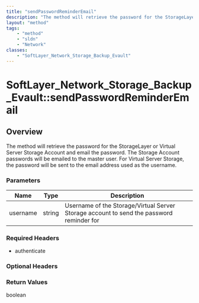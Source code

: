 ```yaml
---
title: "sendPasswordReminderEmail"
description: "The method will retrieve the password for the StorageLayer or Virtual Server Storage Account and email the password.  Th... "
layout: "method"
tags:
    - "method"
    - "sldn"
    - "Network"
classes:
    - "SoftLayer_Network_Storage_Backup_Evault"
---
```

# SoftLayer_Network_Storage_Backup_Evault::sendPasswordReminderEmail
## Overview 
The method will retrieve the password for the StorageLayer or Virtual Server Storage Account and email the password.  The Storage Account passwords will be emailed to the master user.  For Virtual Server Storage, the password will be sent to the email address used as the username. 

### Parameters 
|Name | Type | Description |
| --- | --- | --- |
|username| string| Username of the Storage/Virtual Server Storage account to send the password reminder for|


### Required Headers
* authenticate

### Optional Headers

### Return Values
boolean
